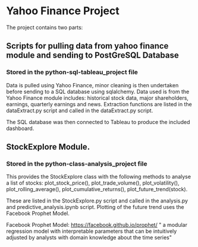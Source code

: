 # Yahoo Finance Project 

The project contains two parts:

## Scripts for pulling data from yahoo finance module and sending to PostGreSQL Database
### Stored in the python-sql-tableau_project file
Data is pulled using Yahoo Finance, minor cleaning is then undertaken before sending to a SQL database 
using sqlalchemy.
Data used is from the Yahoo Finance module includes: historical stock data, major shareholders, earnings, 
quarterly earnings and news.
Extraction functions are listed in the dataExtract.py script and called in the dataExtract.py script.

The SQL database was then connected to Tableau to produce the included dashboard.

## StockExplore Module. 
### Stored in the python-class-analysis_project file
This provides the StockExplore class with the following methods to analyse a list of stocks:
plot_stock_price(), plot_trade_volume(), plot_volatility(), plot_rolling_average(), plot_cumulative_returns(), 
plot_future_trend(stock). 

These are listed in the StockExplore.py script and called in the analysis.py and predictive_analysis.ipynb script.
Plotting of the future trend uses the Facebook Prophet Model.

Facebook Prophet Model: https://facebook.github.io/prophet/
" a modular regression model with interpretable parameters that can be intuitively adjusted 
by analysts with domain knowledge about the time series"